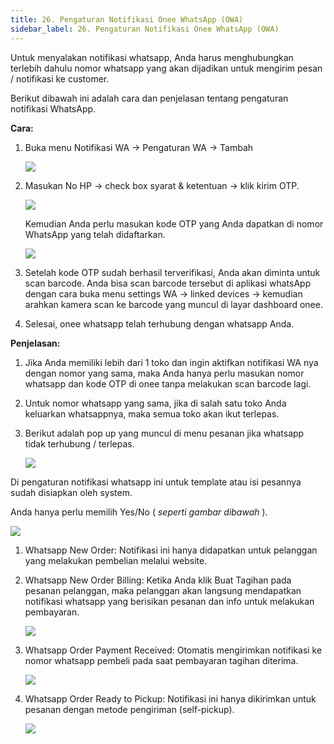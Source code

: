 ```yaml
---
title: 26. Pengaturan Notifikasi Onee WhatsApp (OWA)
sidebar_label: 26. Pengaturan Notifikasi Onee WhatsApp (OWA)
---
```

U﻿ntuk menyalakan notifikasi whatsapp, Anda harus menghubungkan terlebih dahulu nomor whatsapp yang akan dijadikan untuk mengirim pesan / notifikasi ke customer.

B﻿erikut dibawah ini adalah cara dan penjelasan tentang pengaturan notifikasi WhatsApp.

**C﻿ara:**

1. B﻿uka menu Notifikasi WA -> Pengaturan WA -> Tambah

   ![](/img/pengaturan-notifikasi-wa-awal-daftar-no-wa.png)
2. M﻿asukan No HP -> check box syarat & ketentuan -> klik kirim OTP.

   ![](/img/pengaturan-notifikasi-wa-menambahkan-no-tlp-yg-ingin-didaftarkan-sbg-no-tlp-toko.png)

   K﻿emudian Anda perlu masukan kode OTP yang Anda dapatkan di nomor WhatsApp yang telah didaftarkan.

   ![](/img/pengaturan-notifikasi-wa-masukan-kode-otp.png)
3. S﻿etelah kode OTP sudah berhasil terverifikasi, Anda akan diminta untuk scan barcode. Anda bisa scan barcode tersebut di aplikasi whatsApp dengan cara buka menu settings WA -> linked devices -> kemudian arahkan kamera scan ke barcode yang muncul di layar dashboard onee.
4. S﻿elesai, onee whatsapp telah terhubung dengan whatsapp Anda.



**P﻿enjelasan:** 

1. J﻿ika Anda memiliki lebih dari 1 toko dan ingin aktifkan notifikasi WA nya dengan nomor yang sama, maka Anda hanya perlu masukan n﻿omor whatsapp dan kode OTP di onee tanpa melakukan scan barcode lagi.
2. U﻿ntuk nomor whatsapp yang sama, jika di salah satu toko Anda keluarkan whatsappnya, maka semua toko akan ikut terlepas.
3. B﻿erikut adalah pop up yang muncul di menu pesanan jika whatsapp tidak terhubung / terlepas.

   ![](/img/notifikasi-whatsapp-yang-terlepas.png)

D﻿i pengaturan notifikasi whatsapp ini untuk template atau isi pesannya sudah disiapkan oleh system. 

Anda hanya perlu memilih Yes/No ( *seperti gambar dibawah* ).

![](/img/26.-pengaturan-notifikasi-wa.png)

1. W﻿hatsapp New Order: Notifikasi ini hanya didapatkan untuk pelanggan yang melakukan pembelian melalui website.
2. W﻿hatsapp New Order Billing: Ketika Anda klik Buat Tagihan pada pesanan pelanggan, maka pelanggan akan langsung mendapatkan notifikasi whatsapp yang berisikan pesanan dan info untuk melakukan pembayaran.

   ![](/img/26.-notif-wa-buat-tagihan.png)
3. W﻿hatsapp Order Payment Received: Otomatis mengirimkan notifikasi ke nomor whatsapp pembeli pada saat pembayaran tagihan diterima. 

   ![](/img/26.-notif-wa-pembayaran-diterima.png)
4. W﻿hatsapp Order Ready to Pickup: Notifikasi ini hanya dikirimkan untuk pesanan dengan metode pengiriman (self-pickup).

   ![](/img/26.-notif-wa-siap-untuk-dipickup-self-pickup-.png)